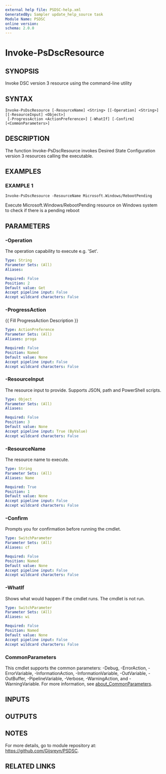 ```yaml
---
external help file: PSDSC-help.xml
GeneratedBy: Sampler update_help_source task
Module Name: PSDSC
online version:
schema: 2.0.0
---
```


# Invoke-PsDscResource

## SYNOPSIS
Invoke DSC version 3 resource using the command-line utility

## SYNTAX

```
Invoke-PsDscResource [-ResourceName] <String> [[-Operation] <String>] [[-ResourceInput] <Object>]
 [-ProgressAction <ActionPreference>] [-WhatIf] [-Confirm] [<CommonParameters>]
```

## DESCRIPTION
The function Invoke-PsDscResource invokes Desired State Configuration version 3 resources calling the executable.

## EXAMPLES

### EXAMPLE 1
```
Invoke-PsDscResource -ResourceName Microsoft.Windows/RebootPending
```

Execute Microsoft.Windows/RebootPending resource on Windows system to check if there is a pending reboot

## PARAMETERS

### -Operation
The operation capability to execute e.g.
'Set'.

```yaml
Type: String
Parameter Sets: (All)
Aliases:

Required: False
Position: 2
Default value: Get
Accept pipeline input: False
Accept wildcard characters: False
```

### -ProgressAction
{{ Fill ProgressAction Description }}

```yaml
Type: ActionPreference
Parameter Sets: (All)
Aliases: proga

Required: False
Position: Named
Default value: None
Accept pipeline input: False
Accept wildcard characters: False
```

### -ResourceInput
The resource input to provide.
Supports JSON, path and PowerShell scripts.

```yaml
Type: Object
Parameter Sets: (All)
Aliases:

Required: False
Position: 3
Default value: None
Accept pipeline input: True (ByValue)
Accept wildcard characters: False
```

### -ResourceName
The resource name to execute.

```yaml
Type: String
Parameter Sets: (All)
Aliases: Name

Required: True
Position: 1
Default value: None
Accept pipeline input: False
Accept wildcard characters: False
```

### -Confirm
Prompts you for confirmation before running the cmdlet.

```yaml
Type: SwitchParameter
Parameter Sets: (All)
Aliases: cf

Required: False
Position: Named
Default value: None
Accept pipeline input: False
Accept wildcard characters: False
```

### -WhatIf
Shows what would happen if the cmdlet runs.
The cmdlet is not run.

```yaml
Type: SwitchParameter
Parameter Sets: (All)
Aliases: wi

Required: False
Position: Named
Default value: None
Accept pipeline input: False
Accept wildcard characters: False
```

### CommonParameters
This cmdlet supports the common parameters: -Debug, -ErrorAction, -ErrorVariable, -InformationAction, -InformationVariable, -OutVariable, -OutBuffer, -PipelineVariable, -Verbose, -WarningAction, and -WarningVariable. For more information, see [about_CommonParameters](http://go.microsoft.com/fwlink/?LinkID=113216).

## INPUTS

## OUTPUTS

## NOTES
For more details, go to module repository at: https://github.com/Gijsreyn/PSDSC.

## RELATED LINKS

